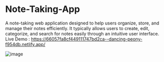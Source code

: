 # Note-Taking-App
 A note-taking web application designed to help users organize, store, and manage their notes efficiently. It typically allows users to create, edit, categorize, and search for notes easily through an intuitive user interface.
 <br>
Live Demo : https://66057fa8cf449111747bd2ca--dancing-peony-f954db.netlify.app/
<br>

![image](https://github.com/raviVerma786/Note-Taking-App/assets/97225196/690b9fb5-1baa-46b6-b5fd-472fe46cf74f)


